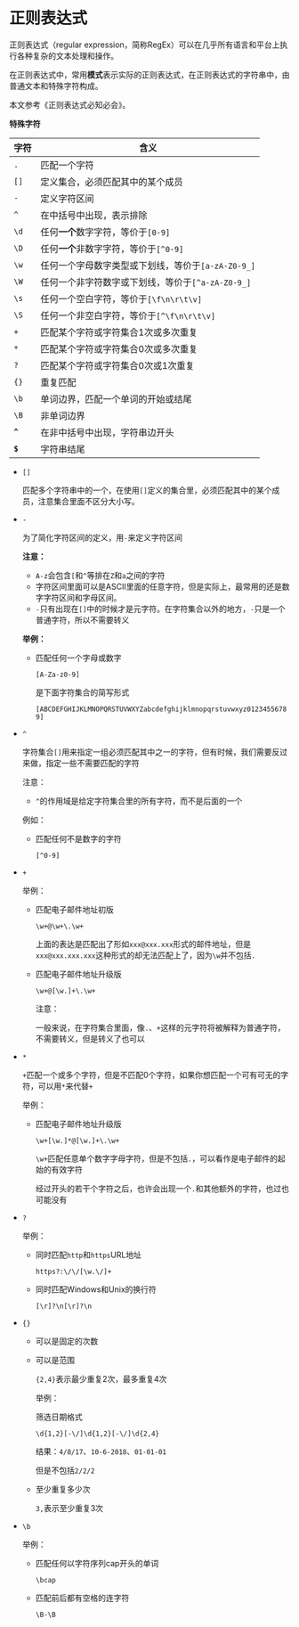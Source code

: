 # 正则表达式

正则表达式（regular expression，简称RegEx）可以在几乎所有语言和平台上执行各种复杂的文本处理和操作。

在正则表达式中，常用**模式**表示实际的正则表达式，在正则表达式的字符串中，由普通文本和特殊字符构成。

本文参考《正则表达式必知必会》。

**特殊字符**

| 字符    | 含义                                               |
| ------- | -------------------------------------------------- |
| `.`     | 匹配一个字符                                       |
| `[]`    | 定义集合，必须匹配其中的某个成员                   |
| `-`     | 定义字符区间                                       |
| `^`     | 在中括号中出现，表示排除                           |
| `\d`    | 任何**一个**数字字符，等价于`[0-9]`                |
| `\D`    | 任何**一个**非数字字符，等价于`[^0-9]`             |
| `\w`    | 任何一个字母数字类型或下划线，等价于`[a-zA-Z0-9_]` |
| `\W`    | 任何一个非字符数字或下划线，等价于`[^a-zA-Z0-9_]`  |
| `\s`    | 任何一个空白字符，等价于`[\f\n\r\t\v]`             |
| `\S`    | 任何一个非空白字符，等价于`[^\f\n\r\t\v]`          |
| `+`     | 匹配某个字符或字符集合1次或多次重复                |
| `*`     | 匹配某个字符或字符集合0次或多次重复                |
| `?`     | 匹配某个字符或字符集合0次或1次重复                 |
| `{}`    | 重复匹配                                           |
| `\b`    | 单词边界，匹配一个单词的开始或结尾                 |
| `\B`    | 非单词边界                                         |
| **`^`** | 在非中括号中出现，字符串边开头                     |
| **`$`** | 字符串结尾                                         |

- `[]`

  匹配多个字符串中的一个，在使用`[]`定义的集合里，必须匹配其中的某个成员，注意集合里面不区分大小写。

- `-`

  为了简化字符区间的定义，用`-`来定义字符区间

  **注意：**

  - `A-z`会包含`[`和`^`等排在`Z`和`a`之间的字符
  - 字符区间里面可以是ASCII里面的任意字符，但是实际上，最常用的还是数字字符区间和字母区间。
  - `-`只有出现在`[]`中的时候才是元字符。在字符集合以外的地方，`-`只是一个普通字符，所以不需要转义

  **举例：**

  - 匹配任何一个字母或数字

    `[A-Za-z0-9]`

    是下面字符集合的简写形式

    `[ABCDEFGHIJKLMNOPQRSTUVWXYZabcdefghijklmnopqrstuvwxyz01234556789]`

- `^`

  字符集合`[]`用来指定一组必须匹配其中之一的字符，但有时候，我们需要反过来做，指定一些不需要匹配的字符

  注意：

  - `^`的作用域是给定字符集合里的所有字符，而不是后面的一个

  例如：

  - 匹配任何不是数字的字符

    `[^0-9]`

- `+`

  举例：

  - 匹配电子邮件地址初版

    `\w+@\w+\.\w+`

    上面的表达是匹配出了形如`xxx@xxx.xxx`形式的邮件地址，但是`xxx@xxx.xxx.xxx`这种形式的却无法匹配上了，因为`\w`并不包括`.`

  - 匹配电子邮件地址升级版

    `\w+@[\w.]+\.\w+`

    注意：

    一般来说，在字符集合里面，像`.`、`+`这样的元字符将被解释为普通字符，不需要转义，但是转义了也可以

- `*`

  `+`匹配一个或多个字符，但是不匹配0个字符，如果你想匹配一个可有可无的字符，可以用`*`来代替`+`

  举例：

  - 匹配电子邮件地址升级版

    `\w+[\w.]*@[\w.]+\.\w+`

    `\w+`匹配任意单个数字字母字符，但是不包括`.`，可以看作是电子邮件的起始的有效字符

    经过开头的若干个字符之后，也许会出现一个`.`和其他额外的字符，也过也可能没有

- `?`

  举例：

  - 同时匹配`http`和`https`URL地址

    `https?:\/\/[\w.\/]+`

  - 同时匹配Windows和Unix的换行符

    `[\r]?\n[\r]?\n`

- `{}`

  - 可以是固定的次数

  - 可以是范围

    `{2,4}`表示最少重复2次，最多重复4次

    举例：

    筛选日期格式

    `\d{1,2}[-\/]\d{1,2}[-\/]\d{2,4}`

    结果：`4/8/17`、`10-6-2018`、`01-01-01`

    但是不包括`2/2/2`

  - 至少重复多少次

    `3,`表示至少重复3次

- `\b`

  举例：

  - 匹配任何以字符序列cap开头的单词

    `\bcap`

  - 匹配前后都有空格的连字符

    `\B-\B`
